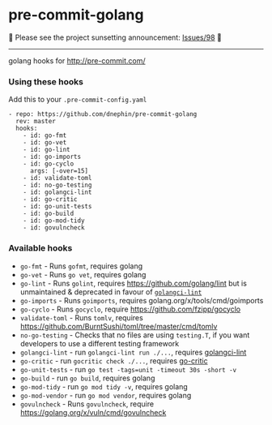 pre-commit-golang
=================

:rotating_light: Please see the project sunsetting announcement:
[Issues/98](https://github.com/dnephin/pre-commit-golang/issues/98)
:rotating_light:

----

golang hooks for http://pre-commit.com/

### Using these hooks

Add this to your `.pre-commit-config.yaml`

    - repo: https://github.com/dnephin/pre-commit-golang
      rev: master
      hooks:
        - id: go-fmt
        - id: go-vet
        - id: go-lint
        - id: go-imports
        - id: go-cyclo
          args: [-over=15]
        - id: validate-toml
        - id: no-go-testing
        - id: golangci-lint
        - id: go-critic
        - id: go-unit-tests
        - id: go-build
        - id: go-mod-tidy
        - id: govulncheck

### Available hooks

- `go-fmt` - Runs `gofmt`, requires golang
- `go-vet` - Runs `go vet`, requires golang
- `go-lint` - Runs `golint`, requires https://github.com/golang/lint but is unmaintained & deprecated in favour of [`golangci-lint`](https://github.com/golangci/golangci-lint)
- `go-imports` - Runs `goimports`, requires golang.org/x/tools/cmd/goimports
- `go-cyclo` - Runs `gocyclo`, require https://github.com/fzipp/gocyclo
- `validate-toml` - Runs `tomlv`, requires
   https://github.com/BurntSushi/toml/tree/master/cmd/tomlv
- `no-go-testing` - Checks that no files are using `testing.T`, if you want
  developers to use a different testing framework
- `golangci-lint` - run `golangci-lint run ./...`, requires
  [golangci-lint](https://github.com/golangci/golangci-lint)
- `go-critic` - run `gocritic check ./...`, requires [go-critic](https://github.com/go-critic/go-critic)
- `go-unit-tests` - run `go test -tags=unit -timeout 30s -short -v`
- `go-build` - run `go build`, requires golang
- `go-mod-tidy` - run `go mod tidy -v`, requires golang
- `go-mod-vendor` - run `go mod vendor`, requires golang
- `govulncheck` - Runs `govulncheck`, require https://golang.org/x/vuln/cmd/govulncheck

